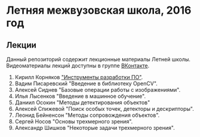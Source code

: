 # Летняя межвузовская школа, 2016 год

## Лекции

Данный репозиторий содержит лекционные материалы Летней школы.
Видеоматериалы лекций доступны в группе [ВКонтакте][itseez-vk-group].

1. Кирилл Корняков ["Инструменты разработки ПО"][kornyakov-video].
1. Вадим Писаревский "Введение в библиотеку OpenCV".
1. Алексей Сиднев "Базовые операции работы с изображениями".
1. Илья Лысенков "Введение в машинное обучение".
1. Даниил Осокин "Методы детектирования объектов"
1. Алексей Спижевой "Поиск особых точек, детекторы и дескрипторы".
1. Леонид Бейненсон "Методы сопровождения объектов".
1. Сергей Носов "Основы трехмерного зрения".
1. Александр Шишков "Некоторые задачи трехмерного зрения".

<!-- LINKS -->

[itseez-vk-group]: http://vk.com/itseez
[kornyakov-video]: http://vk.com/video-58356145_456239017